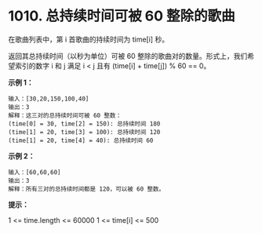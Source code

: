 # 1010. 总持续时间可被 60 整除的歌曲

在歌曲列表中，第 i 首歌曲的持续时间为 time[i] 秒。

返回其总持续时间（以秒为单位）可被 60 整除的歌曲对的数量。形式上，我们希望索引的数字 i 和 j 满足  i < j 且有 (time[i] + time[j]) % 60 == 0。

 

**示例 1：**

```
输入：[30,20,150,100,40]
输出：3
解释：这三对的总持续时间可被 60 整数：
(time[0] = 30, time[2] = 150): 总持续时间 180
(time[1] = 20, time[3] = 100): 总持续时间 120
(time[1] = 20, time[4] = 40): 总持续时间 60
```

**示例 2：**

```
输入：[60,60,60]
输出：3
解释：所有三对的总持续时间都是 120，可以被 60 整数。
```




**提示：**

1 <= time.length <= 60000
1 <= time[i] <= 500

